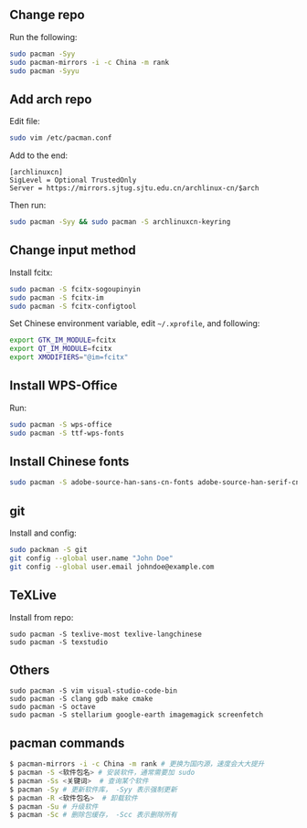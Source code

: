 ## Change repo

Run the following:

```bash
sudo pacman -Syy
sudo pacman-mirrors -i -c China -m rank
sudo pacman -Syyu
```

## Add arch repo

Edit file:

```bash
sudo vim /etc/pacman.conf
```

Add to the end:

```
[archlinuxcn]
SigLevel = Optional TrustedOnly
Server = https://mirrors.sjtug.sjtu.edu.cn/archlinux-cn/$arch
```

Then run:

```bash
sudo pacman -Syy && sudo pacman -S archlinuxcn-keyring
```

## Change input method

Install fcitx:

```bash
sudo pacman -S fcitx-sogoupinyin
sudo pacman -S fcitx-im
sudo pacman -S fcitx-configtool
```

Set Chinese environment variable, edit `~/.xprofile`, and following:

```bash
export GTK_IM_MODULE=fcitx
export QT_IM_MODULE=fcitx
export XMODIFIERS="@im=fcitx"
```

## Install WPS-Office

Run:

```bash
sudo pacman -S wps-office
sudo pacman -S ttf-wps-fonts
```

## Install Chinese fonts

```bash
sudo pacman -S adobe-source-han-sans-cn-fonts adobe-source-han-serif-cn-fonts
```

## git

Install and config:

```bash
sudo packman -S git
git config --global user.name "John Doe"
git config --global user.email johndoe@example.com
```

## TeXLive

Install from repo:

```
sudo pacman -S texlive-most texlive-langchinese
sudo pacman -S texstudio
```

## Others

```
sudo pacman -S vim visual-studio-code-bin
sudo pacman -S clang gdb make cmake
sudo pacman -S octave
sudo pacman -S stellarium google-earth imagemagick screenfetch
```

## pacman commands

```bash
$ pacman-mirrors -i -c China -m rank # 更换为国内源，速度会大大提升
$ pacman -S <软件包名> # 安装软件，通常需要加 sudo
$ pacman -Ss <关键词>  # 查询某个软件
$ pacman -Sy # 更新软件库， -Syy 表示强制更新
$ pacman -R <软件包名>  # 卸载软件
$ pacman -Su # 升级软件
$ pacman -Sc # 删除包缓存， -Scc 表示删除所有
```
